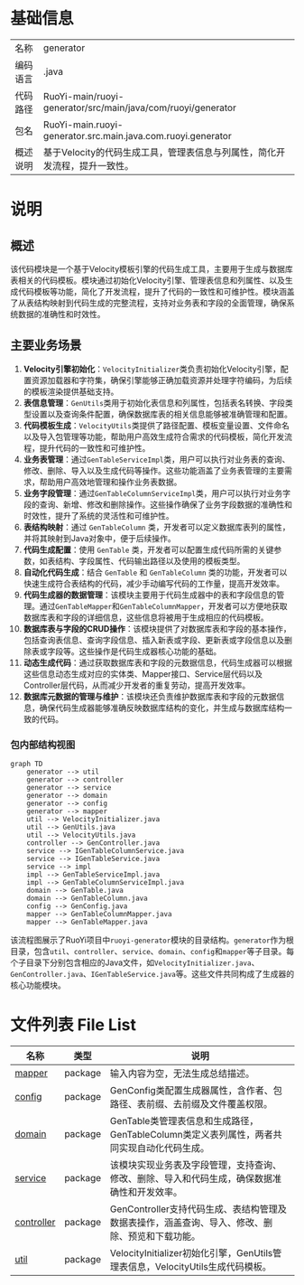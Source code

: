 # 基础信息

|      |      |
|------|------|
| 名称 | generator |
| 编码语言 | .java |
| 代码路径 | RuoYi-main/ruoyi-generator/src/main/java/com/ruoyi/generator |
| 包名 | RuoYi-main.ruoyi-generator.src.main.java.com.ruoyi.generator |
| 概述说明 | 基于Velocity的代码生成工具，管理表信息与列属性，简化开发流程，提升一致性。 |

# 说明

## 概述
该代码模块是一个基于Velocity模板引擎的代码生成工具，主要用于生成与数据库表相关的代码模板。模块通过初始化Velocity引擎、管理表信息和列属性、以及生成代码模板等功能，简化了开发流程，提升了代码的一致性和可维护性。模块涵盖了从表结构映射到代码生成的完整流程，支持对业务表和字段的全面管理，确保系统数据的准确性和时效性。

## 主要业务场景
1. **Velocity引擎初始化**：`VelocityInitializer`类负责初始化Velocity引擎，配置资源加载器和字符集，确保引擎能够正确加载资源并处理字符编码，为后续的模板渲染提供基础支持。
2. **表信息管理**：`GenUtils`类用于初始化表信息和列属性，包括表名转换、字段类型设置以及查询条件配置，确保数据库表的相关信息能够被准确管理和配置。
3. **代码模板生成**：`VelocityUtils`类提供了路径配置、模板变量设置、文件命名以及导入包管理等功能，帮助用户高效生成符合需求的代码模板，简化开发流程，提升代码的一致性和可维护性。
4. **业务表管理**：通过`GenTableServiceImpl`类，用户可以执行对业务表的查询、修改、删除、导入以及生成代码等操作。这些功能涵盖了业务表管理的主要需求，帮助用户高效地管理和操作业务表数据。
5. **业务字段管理**：通过`GenTableColumnServiceImpl`类，用户可以执行对业务字段的查询、新增、修改和删除操作。这些操作确保了业务字段数据的准确性和时效性，提升了系统的灵活性和可维护性。
6. **表结构映射**：通过 `GenTableColumn` 类，开发者可以定义数据库表列的属性，并将其映射到Java对象中，便于后续操作。
7. **代码生成配置**：使用 `GenTable` 类，开发者可以配置生成代码所需的关键参数，如表结构、字段属性、代码输出路径以及使用的模板类型。
8. **自动化代码生成**：结合 `GenTable` 和 `GenTableColumn` 类的功能，开发者可以快速生成符合表结构的代码，减少手动编写代码的工作量，提高开发效率。
9. **代码生成器的数据管理**：该模块主要用于代码生成器中的表和字段信息的管理。通过`GenTableMapper`和`GenTableColumnMapper`，开发者可以方便地获取数据库表和字段的详细信息，这些信息将被用于生成相应的代码模板。
10. **数据库表与字段的CRUD操作**：该模块提供了对数据库表和字段的基本操作，包括查询表信息、查询字段信息、插入新表或字段、更新表或字段信息以及删除表或字段等。这些操作是代码生成器核心功能的基础。
11. **动态生成代码**：通过获取数据库表和字段的元数据信息，代码生成器可以根据这些信息动态生成对应的实体类、Mapper接口、Service层代码以及Controller层代码，从而减少开发者的重复劳动，提高开发效率。
12. **数据库元数据的管理与维护**：该模块还负责维护数据库表和字段的元数据信息，确保代码生成器能够准确反映数据库结构的变化，并生成与数据库结构一致的代码。


### 包内部结构视图

```mermaid
graph TD
    generator --> util
    generator --> controller
    generator --> service
    generator --> domain
    generator --> config
    generator --> mapper
    util --> VelocityInitializer.java
    util --> GenUtils.java
    util --> VelocityUtils.java
    controller --> GenController.java
    service --> IGenTableColumnService.java
    service --> IGenTableService.java
    service --> impl
    impl --> GenTableServiceImpl.java
    impl --> GenTableColumnServiceImpl.java
    domain --> GenTable.java
    domain --> GenTableColumn.java
    config --> GenConfig.java
    mapper --> GenTableColumnMapper.java
    mapper --> GenTableMapper.java
```

该流程图展示了RuoYi项目中`ruoyi-generator`模块的目录结构。`generator`作为根目录，包含`util`、`controller`、`service`、`domain`、`config`和`mapper`等子目录。每个子目录下分别包含相应的Java文件，如`VelocityInitializer.java`、`GenController.java`、`IGenTableService.java`等。这些文件共同构成了生成器的核心功能模块。

# 文件列表 File List

| 名称   | 类型  | 说明 |
|-------|------|-------------|
| [mapper](mapper/_module.md) | package | 输入内容为空，无法生成总结描述。 |
| [config](config/_module.md) | package | GenConfig类配置生成器属性，含作者、包路径、表前缀、去前缀及文件覆盖权限。 |
| [domain](domain/_module.md) | package | GenTable类管理表信息和生成路径，GenTableColumn类定义表列属性，两者共同实现自动化代码生成。 |
| [service](service/_module.md) | package | 该模块实现业务表及字段管理，支持查询、修改、删除、导入和代码生成，确保数据准确性和开发效率。 |
| [controller](controller/_module.md) | package | GenController支持代码生成、表结构管理及数据表操作，涵盖查询、导入、修改、删除、预览和下载功能。 |
| [util](util/_module.md) | package | VelocityInitializer初始化引擎，GenUtils管理表信息，VelocityUtils生成代码模板。 |


